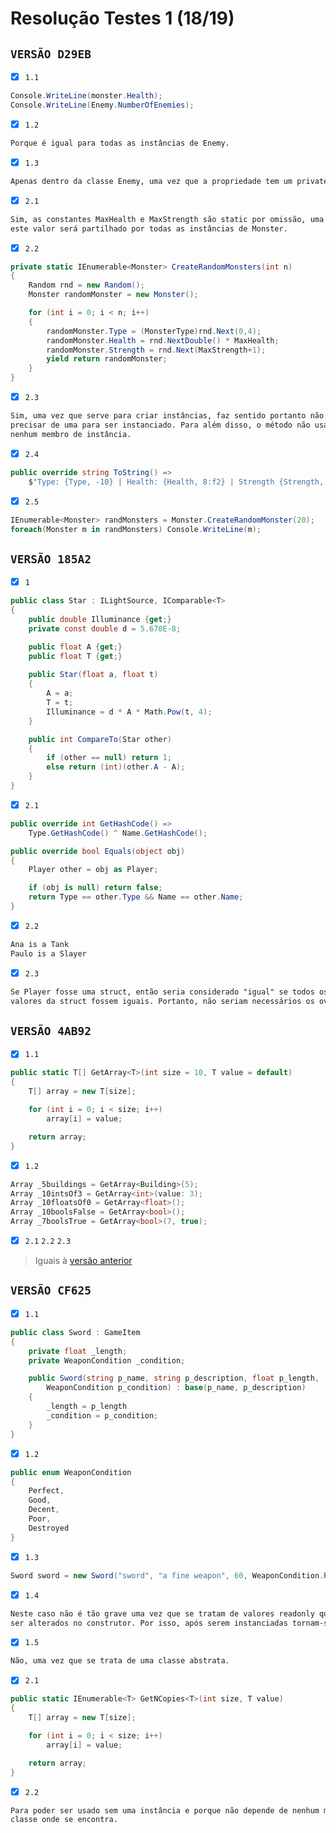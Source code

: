# Resolução Testes 1 (18/19)

## `VERSÃO D29EB`

- [X] `1.1`

```c#
Console.WriteLine(monster.Health);
Console.WriteLine(Enemy.NumberOfEnemies);
```

- [X] `1.2`

```md
Porque é igual para todas as instâncias de Enemy.
```

- [X] `1.3`

```md
Apenas dentro da classe Enemy, uma vez que a propriedade tem um private set.
```

- [X] `2.1`

```md
Sim, as constantes MaxHealth e MaxStrength são static por omissão, uma vez que
este valor será partilhado por todas as instâncias de Monster.
```

- [X] `2.2`

```c#
private static IEnumerable<Monster> CreateRandomMonsters(int n)
{
    Random rnd = new Random();
    Monster randomMonster = new Monster();

    for (int i = 0; i < n; i++)
    {
        randomMonster.Type = (MonsterType)rnd.Next(0,4);
        randomMonster.Health = rnd.NextDouble() * MaxHealth;
        randomMonster.Strength = rnd.Next(MaxStrength+1);
        yield return randomMonster;
    }
}
```

- [X] `2.3`

```md
Sim, uma vez que serve para criar instâncias, faz sentido portanto não
precisar de uma para ser instanciado. Para além disso, o método não usa
nenhum membro de instância.
```

- [X] `2.4`

```c#
public override string ToString() => 
    $"Type: {Type, -10} | Health: {Health, 8:f2} | Strength {Strength, 8}";
```

- [X] `2.5`

```c#
IEnumerable<Monster> randMonsters = Monster.CreateRandomMonster(20);
foreach(Monster m in randMonsters) Console.WriteLine(m);
```

## `VERSÃO 185A2`

- [X] `1`

```c#
public class Star : ILightSource, IComparable<T>
{
    public double Illuminance {get;}
    private const double d = 5.670E-8;

    public float A {get;}
    public float T {get;}
    
    public Star(float a, float t)
    {
        A = a;
        T = t;
        Illuminance = d * A * Math.Pow(t, 4);
    }

    public int CompareTo(Star other)
    {
        if (other == null) return 1;
        else return (int)(other.A - A);
    }
}
```

- [X] `2.1`

```c#
public override int GetHashCode() => 
    Type.GetHashCode() ^ Name.GetHashCode();

public override bool Equals(object obj)
{
    Player other = obj as Player;

    if (obj is null) return false;
    return Type == other.Type && Name == other.Name;
}
```

- [X]  `2.2`

```md
Ana is a Tank
Paulo is a Slayer
```

- [X] `2.3`

```md
Se Player fosse uma struct, então seria considerado "igual" se todos os
valores da struct fossem iguais. Portanto, não seriam necessários os overrides.
```

## `VERSÃO 4AB92`

- [X] `1.1`

```c#
public static T[] GetArray<T>(int size = 10, T value = default)
{
    T[] array = new T[size];

    for (int i = 0; i < size; i++) 
        array[i] = value;

    return array;
}
```

- [X] `1.2`

```c#
Array _5buildings = GetArray<Building>(5);
Array _10intsOf3 = GetArray<int>(value: 3);
Array _10floatsOf0 = GetArray<float>();
Array _10boolsFalse = GetArray<bool>();
Array _7boolsTrue = GetArray<bool>(7, true);
```

- [X] `2.1` `2.2` `2.3`

> Iguais à [versão anterior](#versão-185a2)

## `VERSÃO CF625`

- [X] `1.1`

```c#
public class Sword : GameItem
{
    private float _length;
    private WeaponCondition _condition;

    public Sword(string p_name, string p_description, float p_length, 
        WeaponCondition p_condition) : base(p_name, p_description)
    {
        _length = p_length
        _condition = p_condition;
    }
}
```

- [X] `1.2`

```c#
public enum WeaponCondition
{
    Perfect,
    Good,
    Decent,
    Poor,
    Destroyed
}
```

- [X] `1.3`

```c#
Sword sword = new Sword("sword", "a fine weapon", 60, WeaponCondition.Perfect);
```

- [X] `1.4`

```md
Neste caso não é tão grave uma vez que se tratam de valores readonly que só podem
ser alterados no construtor. Por isso, após serem instanciadas tornam-se imutáveis.
```

- [X] `1.5`

```md
Não, uma vez que se trata de uma classe abstrata.
```

- [X] `2.1`

```c#
public static IEnumerable<T> GetNCopies<T>(int size, T value)
{
    T[] array = new T[size];

    for (int i = 0; i < size; i++) 
        array[i] = value;

    return array;
}
```

- [X] `2.2`

```md
Para poder ser usado sem uma instância e porque não depende de nenhum membro da
classe onde se encontra.
```
